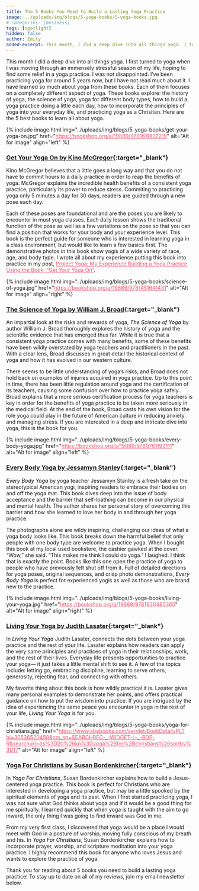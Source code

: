```yaml
---
title: The 5 Books You Need to Build a Lasting Yoga Practice
image: ../uploads/img/blogs/5-yoga-books/5-yoga-books.jpg
# categories: [business]
tags: [spotlight]
hidden: false
author: Emily
added-excerpt: This month, I did a deep dive into all things yoga. I turned to yoga when I was moving through an immensely stressful season of my life, hoping to find some relief. I was not disappointed. I’ve been practicing yoga for around 5 years, but I have not read much about it. I have learned so much about yoga from these books.
---
```


<style> em {color: black;} p a {color: #f0506e;}</style>

This month I did a deep dive into all things yoga. I first turned to yoga when I was moving through an immensely stressful season of my life, hoping to find some relief in a yoga practice. I was not disappointed. I’ve been practicing yoga for around 5 years now, but I have not read much about it. I have learned so much about yoga from these books. Each of them focuses on a completely different aspect of yoga. These books explore: the history of yoga, the science of yoga, yoga for different body types, how to build a yoga practice doing a little each day, how to incorporate the principles of yoga into your everyday life, and practicing yoga as a Chrisitan. Here are the 5 best books to learn all about yoga.

{% include image.html img="../uploads/img/blogs/5-yoga-books/get-your-yoga-on.jpg" href="https://bookshop.org/a/19889/9781611807219" alt="Alt for image" align="left" %}

### [Get Your Yoga On by Kino McGregor](https://bookshop.org/a/19889/9781611807219){:target="\_blank"}

Kino McGregor believes that a little goes a long way and that you do not have to commit hours to a daily practice in order to reap the benefits of yoga. McGregor explains the incredible health benefits of a consistent yoga practice, particularly its power to reduce stress. Commiting to practicing yoga only 5 minutes a day for 30 days, readers are guided through a new pose each day.

Each of these poses are foundational and are the poses you are likely to encounter in most yoga classes. Each daily lesson shows the traditional function of the pose as well as a few variations on the pose so that you can find a position that works for your body and your experience level. This book is the perfect guide for someone who is interested in learning yoga in a class environment, but would like to learn a few basics first. The demonstrative photos in this book show yogis of a wide variety of race, age, and body type. I wrote all about my experience putting this book into practice in my post, [Project Yoga: My Experience Building a Yoga Practice Using the Book, “Get Your Yoga On”](/get-your-yoga-on/).

{% include image.html img="../uploads/img/blogs/5-yoga-books/science-of-yoga.jpg" href="https://bookshop.org/a/19889/9781451641431" alt="Alt for image" align="right" %}

### [The Science of Yoga by William J. Broad](https://bookshop.org/a/19889/9781451641431){:target="\_blank"}

An impartial look at the risks and rewards of yoga, _The Science of Yoga_ by author William J. Broad thoroughly explores the history of yoga and the scientific evidence that has emerged thus far. While it is true that a consistent yoga practice comes with many benefits, some of these benefits have been wildly overstated by yoga teachers and practitioners in the past. With a clear lens, Broad discusses in great detail the historical context of yoga and how it has evolved in our western culture.

There seems to be little understanding of yoga’s risks, and Broad does not hold back on examples of injuries acquired in yoga practice. Up to this point in time, there has been little regulation around yoga and the certification of its teachers, causing some confusion over how to practice yoga safely. Broad explains that a more serious certification process for yoga teachers is key in order for the benefits of yoga practice to be taken more seriously in the medical field. At the end of the book, Broad casts his own vision for the role yoga could play in the future of American culture in reducing anxiety and managing stress. If you are interested in a deep and intricate dive into yoga, this is the book for you.

{% include image.html img="../uploads/img/blogs/5-yoga-books/every-body-yoga.jpg" href="https://bookshop.org/a/19889/9780761193111" alt="Alt for image" align="left" %}

### [Every Body Yoga by Jessamyn Stanley](https://bookshop.org/a/19889/9780761193111){:target="\_blank"}

_Every Body Yoga_ by yoga teacher Jessamyn Stanley is a fresh take on the stereotypical American yogi, inspiring readers to embrace their bodies on and off the yoga mat. This book dives deep into the issue of body acceptance and the barrier that self-loathing can become in our physical and mental health. The author shares her personal story of overcoming this barrier and how she learned to love her body in and through her yoga practice.

The photographs alone are wildy inspiring, challenging our ideas of what a yoga body looks like. This book breaks down the harmful belief that only people with one body type are welcome to practice yoga. When I bought this book at my local used bookstore, the cashier gawked at the cover. “Wow,” she said. “This makes me think I could do yoga.” I laughed. I think that is exactly the point. Books like this one open the practice of yoga to people who have previously felt shut off from it. Full of detailed directions for yoga poses, original sequences, and crisp photo demonstrations, _Every Body Yoga_ is perfect for experienced yogis as well as those who are brand new to the practice.

{% include image.html img="../uploads/img/blogs/5-yoga-books/living-your-yoga.jpg" href="https://bookshop.org/a/19889/9781930485365" alt="Alt for image" align="right" %}

### [Living Your Yoga by Judith Lasater](https://bookshop.org/a/19889/9781930485365){:target="\_blank"}

In _Living Your Yoga_ Judith Lasater, connects the dots between your yoga practice and the rest of your life. Lasater explains how readers can apply the very same principles and practices of yoga in their relationships, work, and the rest of their lives. Everyday life presents opportunities to practice your yoga— it just takes a little mental shift to see it. A few of the topics include: letting go, embracing discipline, learning to serve others, generosity, rejecting fear, and connecting with others.

My favorite thing about this book is how wildly practical it is. Lasater gives many personal examples to demonstrate her points, and offers practical guidance on how to put the wisdom into practice. If you are intrigued by the idea of experiencing the same peace you encounter in yoga in the rest of your life, _Living Your Yoga_ is for you.

{% include image.html img="../uploads/img/blogs/5-yoga-books/yoga-for-christians.jpg" href="https://www.abebooks.com/servlet/BookDetailsPL?bi=30536520450&cm_sp=SEARCHREC-_-WIDGET-L-_-BDP-R&searchurl=ds%3D20%26kn%3Dyoga%2Bfor%2Bchristians%26sortby%3D17" alt="Alt for image" align="left" %}

### [Yoga For Christians by Susan Bordenkircher](https://www.abebooks.com/servlet/BookDetailsPL?bi=30536520450&cm_sp=SEARCHREC-_-WIDGET-L-_-BDP-R&searchurl=ds%3D20%26kn%3Dyoga%2Bfor%2Bchristians%26sortby%3D17){:target="\_blank"}

In _Yoga For Christians_, Susan Bordenkircher explains how to build a Jesus-centered yoga practice. This book is perfect for Christians who are interested in developing a yoga practice, but may be a little spooked by the spiritual elements of yoga and its past. When I first started practicing yoga, I was not sure what God thinks about yoga and if it would be a good thing for me spiritually. I learned quickly that when yoga is taught with the aim to go inward, the only thing I was going to find inward was God in me.

From my very first class, I discovered that yoga would be a place I would meet with God in a posture of worship, moving fully conscious of my breath and his. In _Yoga For Christians_, Susan Bordenkircher explains how to incorporate prayer, worship, and scripture meditation into your yoga practice. I highly recommend this book for anyone who loves Jesus and wants to explore the practice of yoga.

Thank you for reading about 5 books you need to build a lasting yoga practice! To stay up to date on all of my reviews, join my email newsletter below.
